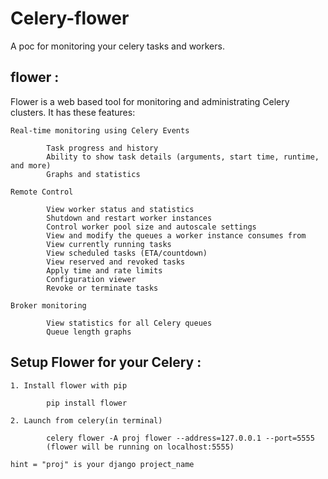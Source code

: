 
# Celery-flower

A poc for monitoring your celery tasks and workers.






## flower :
Flower is a web based tool for monitoring and administrating Celery clusters. It has these features:

    Real-time monitoring using Celery Events

            Task progress and history
            Ability to show task details (arguments, start time, runtime, and more)
            Graphs and statistics

    Remote Control

            View worker status and statistics
            Shutdown and restart worker instances
            Control worker pool size and autoscale settings
            View and modify the queues a worker instance consumes from
            View currently running tasks
            View scheduled tasks (ETA/countdown)
            View reserved and revoked tasks
            Apply time and rate limits
            Configuration viewer
            Revoke or terminate tasks

    Broker monitoring

            View statistics for all Celery queues
            Queue length graphs

## Setup Flower for your Celery :

    1. Install flower with pip

            pip install flower

    2. Launch from celery(in terminal)

            celery flower -A proj flower --address=127.0.0.1 --port=5555
            (flower will be running on localhost:5555)

    hint = "proj" is your django project_name
